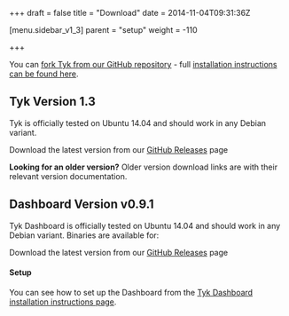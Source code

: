 +++
draft = false
title = "Download"
date = 2014-11-04T09:31:36Z
    
[menu.sidebar_v1_3]
    parent = "setup"
    weight = -110

+++

You can [fork Tyk from our GitHub repository](https://github.com/lonelycode/tyk/) - full [installation instructions can be found here](/v1.3/setup/installation/).

## Tyk Version 1.3

Tyk is officially tested on Ubuntu 14.04 and should work in any Debian variant.

Download the latest version from our [GitHub Releases](https://github.com/lonelycode/tyk/releases/tag/1.3) page
    

**Looking for an older version?** Older version download links are with their relevant version documentation.

## Dashboard Version v0.9.1

Tyk Dashboard is officially tested on Ubuntu 14.04 and should work in any Debian variant. Binaries are available for:

Download the latest version from our [GitHub Releases](https://github.com/lonelycode/tyk/releases/tag/1.3.0.1) page


#### Setup

You can see how to set up the Dashboard from the [Tyk Dashboard installation instructions page](/v1.3/setup/install-dashboard).